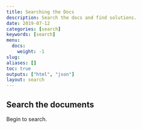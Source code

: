 ```yaml
---
title: Searching the Docs
description: Search the docs and find solutions.
date: 2019-07-12
categories: [search]
keywords: [search]
menu:
  docs:
    weight: -1
slug:
aliases: []
toc: true
outputs: ["html", "json"]
layout: search
---
```



## Search the documents

Begin to search.


